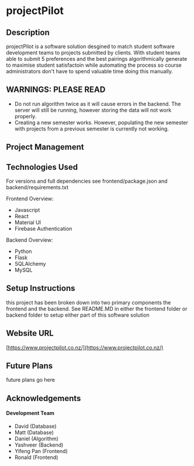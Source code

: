 # projectPilot

## Description

projectPilot is a software solution desgined to match student software development teams to projects submitted by clients. With student teams able to submit 5 preferences and the best pairings algorithmically generate to maximise student satisfactoin while automating the process so course administrators don't have to spend valuable time doing this manually.

## WARNINGS: PLEASE READ

- Do not run algorithm twice as it will cause errors in the backend. The server will still be running, however storing the data will not work properly.
- Creating a new semester works. However, populating the new semester with projects from a previous semester is currently not working.

## Project Management

## Technologies Used

For versions and full dependencies see frontend/package.json and backend/requirements.txt

Frontend Overview:

- Javascript
- React
- Material UI
- Firebase Authentication

Backend Overview:

- Python
- Flask
- SQLAlchemy
- MySQL

## Setup Instructions

this project has been broken down into two primary components the frontend and the backend. See README.MD in either the frontend folder or backend folder to setup either part of this software solution

## Website URL

[https://www.projectpilot.co.nz/](https://www.projectpilot.co.nz/)

## Future Plans

future plans go here

## Acknowledgements

#### Development Team

- David (Database)
- Matt (Database)
- Daniel (Algorithm)
- Yashveer (Backend)
- Yifeng Pan (Frontend)
- Ronald (Frontend)
